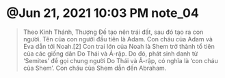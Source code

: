 # @Jun 21, 2021 10:03 PM note_04

> Theo Kinh Thánh, Thượng Đế tạo nên trái đất, sau đó tạo ra con người. Tên của con người đầu tiên là Adam. Con cháu của Adam và Eva dẫn tới Noah.[2] Con trai lớn của Noah là Shem trở thành tổ tiên của các giống dân Do Thái và Ả-rập. Do đó, phát sinh danh từ ‘Semites’ để gọi chung người Do Thái và Ả-rập, có nghĩa là ‘con cháu của Shem’. Con cháu của Shem dẫn đến Abraham.